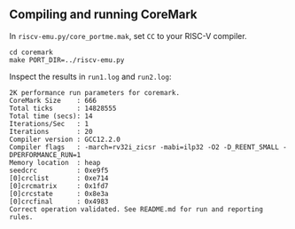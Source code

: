 ## Compiling and running CoreMark

In `riscv-emu.py/core_portme.mak`, set `CC` to your RISC-V compiler.

```
cd coremark
make PORT_DIR=../riscv-emu.py 
```

Inspect the results in `run1.log` and `run2.log`:
```
2K performance run parameters for coremark.
CoreMark Size    : 666
Total ticks      : 14828555
Total time (secs): 14
Iterations/Sec   : 1
Iterations       : 20
Compiler version : GCC12.2.0
Compiler flags   : -march=rv32i_zicsr -mabi=ilp32 -O2 -D_REENT_SMALL -DPERFORMANCE_RUN=1  
Memory location  : heap
seedcrc          : 0xe9f5
[0]crclist       : 0xe714
[0]crcmatrix     : 0x1fd7
[0]crcstate      : 0x8e3a
[0]crcfinal      : 0x4983
Correct operation validated. See README.md for run and reporting rules.
```
